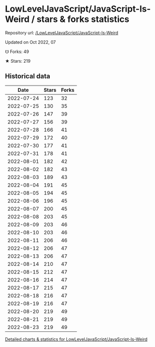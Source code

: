 # LowLevelJavaScript/JavaScript-Is-Weird / stars & forks statistics

Repository url: [/LowLevelJavaScript/JavaScript-Is-Weird](https://github.com/LowLevelJavaScript/JavaScript-Is-Weird)

Updated on Oct 2022, 07

☋ Forks: 49

★ Stars: 219

## Historical data
| Date | Stars | Forks |
|------|-------|-------|
| 2022-07-24 | 123 | 32 | 
| 2022-07-25 | 130 | 35 | 
| 2022-07-26 | 147 | 39 | 
| 2022-07-27 | 156 | 39 | 
| 2022-07-28 | 166 | 41 | 
| 2022-07-29 | 172 | 40 | 
| 2022-07-30 | 177 | 41 | 
| 2022-07-31 | 178 | 41 | 
| 2022-08-01 | 182 | 42 | 
| 2022-08-02 | 182 | 43 | 
| 2022-08-03 | 189 | 43 | 
| 2022-08-04 | 191 | 45 | 
| 2022-08-05 | 194 | 45 | 
| 2022-08-06 | 196 | 45 | 
| 2022-08-07 | 200 | 45 | 
| 2022-08-08 | 203 | 45 | 
| 2022-08-09 | 203 | 46 | 
| 2022-08-10 | 203 | 46 | 
| 2022-08-11 | 206 | 46 | 
| 2022-08-12 | 206 | 47 | 
| 2022-08-13 | 206 | 47 | 
| 2022-08-14 | 210 | 47 | 
| 2022-08-15 | 212 | 47 | 
| 2022-08-16 | 214 | 47 | 
| 2022-08-17 | 215 | 47 | 
| 2022-08-18 | 216 | 47 | 
| 2022-08-19 | 216 | 47 | 
| 2022-08-20 | 219 | 49 | 
| 2022-08-21 | 219 | 49 | 
| 2022-08-23 | 219 | 49 | 


[Detailed charts & statistics for LowLevelJavaScript/JavaScript-Is-Weird](https://reviewgithub.com/rep/LowLevelJavaScript/JavaScript-Is-Weird)
